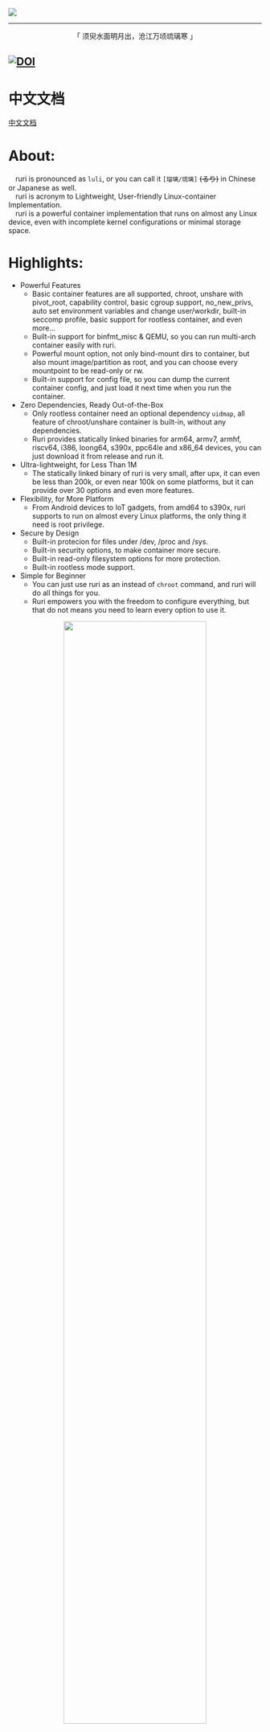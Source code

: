 
![](https://github.com/Moe-hacker/ruri/raw/main/logo/logo.png)

-----

<p align="center">「 须臾水面明月出，沧江万顷琉璃寒 」</p>

[![DOI](https://zenodo.org/badge/DOI/10.5281/zenodo.14021121.svg)](https://doi.org/10.5281/zenodo.14021121)
-----------------     
# 中文文档
[中文文档](doc/README_zh.md)      
# About:         
&emsp;ruri is pronounced as `luli`, or you can call it `[瑠璃/琉璃]` ~~(るり)~~ in Chinese or Japanese as well.       
&emsp;ruri is acronym to Lightweight, User-friendly Linux-container Implementation.         
&emsp;ruri is a powerful container implementation that runs on almost any Linux device, even with incomplete kernel configurations or minimal storage space.           
# Highlights:
- Powerful Features
  - Basic container features are all supported, chroot, unshare with pivot_root, capability control, basic cgroup support, no_new_privs, auto set environment variables and change user/workdir, built-in seccomp profile, basic support for rootless container, and even more...      
  - Built-in support for binfmt_misc & QEMU, so you can run multi-arch container easily with ruri.
  - Powerful mount option, not only bind-mount dirs to container, but also mount image/partition as root, and you can choose every mountpoint to be read-only or rw.     
  - Built-in support for config file, so you can dump the current container config, and just load it next time when you run the container.       
- Zero Dependencies, Ready Out-of-the-Box
  - Only rootless container need an optional dependency `uidmap`, all feature of chroot/unshare container is built-in, without any dependencies.      
  - Ruri provides statically linked binaries for arm64, armv7, armhf, riscv64, i386, loong64, s390x, ppc64le and x86_64 devices, you can just download it from release and run it.
- Ultra-lightweight, for Less Than 1M
  - The statically linked binary of ruri is very small, after upx, it can even be less than 200k, or even near 100k on some platforms, but it can provide over 30 options and even more features.       
- Flexibility, for More Platform
  - From Android devices to IoT gadgets, from amd64 to s390x, ruri supports to run on almost every Linux platforms, the only thing it need is root privilege.      
- Secure by Design
  - Built-in protecion for files under /dev, /proc and /sys.      
  - Built-in security options, to make container more secure.      
  - Built-in read-only filesystem options for more protection.      
  - Built-in rootless mode support.      
- Simple for Beginner
  - You can just use ruri as an instead of `chroot` command, and ruri will do all things for you.      
  - Ruri empowers you with the freedom to configure everything, but that do not means you need to learn every option to use it.    
<p align="center">
<img src="https://github.com/Moe-hacker/ruri/raw/main/logo/rurifetch.png" alt="" style="width:75%;align: center;">
</p>

# Get ruri:    
You can get ruri binary (statically linked) for arm64, armv7, armhf, riscv64, i386, loong64, s390x, ppc64le and x86_64 devices in [Release](https://github.com/Moe-hacker/ruri/releases/).      
Or you can run the following command to download ruri automatically:      
```sh
wget -O - https://github.com/Moe-hacker/ruri/raw/refs/heads/main/get-ruri.sh | bash -s -- -s
```
This will automatically download ruri binary to `./ruri`.      
# WARNING:      
> [!WARNING]
> ruri should always be executed with root privileges(sudo), and do not set SUID or any capability on it!      
```
* Your warranty is void.
* I am not responsible for anything that may happen to your device by using this program.
* You do it at your own risk and take the responsibility upon yourself.
* This program has no Super Cow Powers.
```
# Bug reporting:
> “Bugs will happen, if they don’t happen in hardware, they will happen in software and if they don’t happen in your software and they will happen in somebody else’s software.”      
> --Torvalds

If you think something does not work as expected, please [Open a new isssue](https://github.com/Moe-hacker/ruri/issues)      
# Container Security:  
See [Enhance Container Security](doc/Security.md).      
# Build Manually:      
Ruri provides statically linked binary, but if you want to build it yourself, see [Build](doc/Build.md).      
# Integration:
ruri is ready to integrate into other projects, with the MIT License, it is compatiblte to be redistribute with almost all license, or commercial/closed source.      
An example is ruri's own build action [build-all.sh](build/build-all.sh), it runs containers for 9 different architectures to build itself, that shows its broad application prospects.      
See [Integration](doc/Integration.md) for a guide to integrate ruri into your projects.    
# Usage:    
See [USAGE](doc/USAGE.md)      
# Behavior of rurienv:
After initing the container, ruri will create a file /.rurienv by default, this config can unify container config, but it will also cover some of the command-line args, you can use `--no-rurienv` to disable it, or see [rurienv.md](doc/rurienv.md) to see its behavior.     
If you want to change the container config, just use -U to umount it and re-run the container.      
# FAQ:   
[FAQ](doc/FAQ.md)      
# Quick start(with rootfstool):
## Download and unpack a rootfs:
```
git clone https://github.com/Moe-hacker/rootfstool
cd rootfstool
./rootfstool download -d alpine -v edge
mkdir /tmp/alpine
sudo tar -xvf rootfs.tar.xz -C /tmp/alpine
```
## Then:
```
sudo ruri /tmp/alpine
```
For unshare container:      
```
sudo ruri -u /tmp/alpine
```
Very simple as you can see.    
For command line examples, please see `ruri -H`.      
# Example Usage:      
```
# Run chroot container:
  sudo ruri /tmp/alpine
# Very simple as you can see.
# About the capabilities:
# Run privileged chroot container:
  sudo ruri -p /tmp/alpine
# If you want to run privileged chroot container,
# but you don't want to give the container cap_sys_chroot privileges:
  sudo ruri -p -d cap_sys_chroot /tmp/alpine
# If you want to run chroot container with common privileges,
# but you want cap_sys_admin to be kept:
  sudo ruri -k cap_sys_admin /tmp/alpine
# About unshare:
# Unshare container's capability options are same with chroot.
# Run unshare container:
  sudo ruri -u /tmp/alpine
# Umount the container:
  sudo ruri -U /tmp/alpine
```
# License:
License of code:      
- Licensed under the MIT License      
- Copyright (c) 2022-2024 Moe-hacker      

License of clang-format config file:      
- GPL-2.0      
--------
<p align="center">「 咲誇る花 美しく、</p>    
<p align="center">散り行く運命 知りながら、</p>    
<p align="center">僅かな時の彩を 」</p>          
<p align="center">(>_×)</p>

